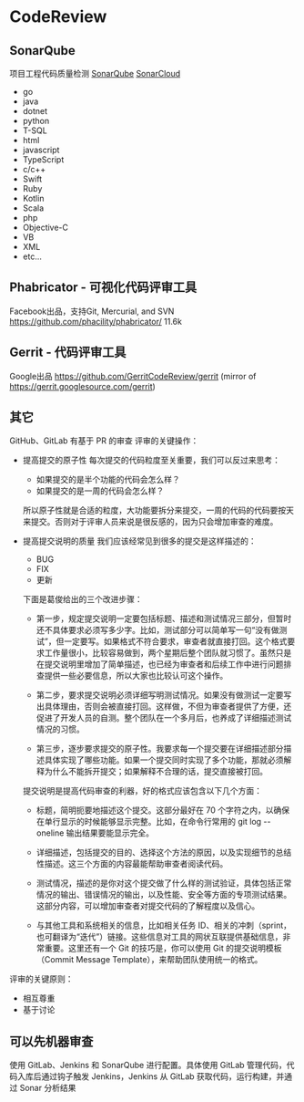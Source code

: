 
# CodeReview 

## SonarQube
项目工程代码质量检测
[SonarQube](https://github.com/SonarSource/sonarqube)
[SonarCloud](sonarcloud.io)
- go
- java
- dotnet
- python
- T-SQL
- html
- javascript
- TypeScript
- c/c++
- Swift
- Ruby
- Kotlin
- Scala
- php
- Objective-C
- VB
- XML
- etc...



## Phabricator - 可视化代码评审工具
Facebook出品，支持Git, Mercurial, and SVN
https://github.com/phacility/phabricator/ 11.6k

## Gerrit - 代码评审工具
Google出品
https://github.com/GerritCodeReview/gerrit
(mirror of https://gerrit.googlesource.com/gerrit)

## 其它
GitHub、GitLab 有基于 PR 的审查
评审的关键操作：
- 提高提交的原子性
    每次提交的代码粒度至关重要，我们可以反过来思考：
    - 如果提交的是半个功能的代码会怎么样？
    - 如果提交的是一周的代码会怎么样？

    所以原子性就是合适的粒度，大功能要拆分来提交，一周的代码的代码要按天来提交。否则对于评审人员来说是很反感的，因为只会增加审查的难度。

- 提高提交说明的质量
    我们应该经常见到很多的提交是这样描述的：
    - BUG
    - FIX
    - 更新

    下面是葛俊给出的三个改进步骤：
    - 第一步，规定提交说明一定要包括标题、描述和测试情况三部分，但暂时还不具体要求必须写多少字。比如，测试部分可以简单写一句“没有做测试”，但一定要写。如果格式不符合要求，审查者就直接打回。这个格式要求工作量很小，比较容易做到，两个星期后整个团队就习惯了。虽然只是在提交说明里增加了简单描述，也已经为审查者和后续工作中进行问题排查提供一些必要信息，所以大家也比较认可这个操作。

    - 第二步，要求提交说明必须详细写明测试情况。如果没有做测试一定要写出具体理由，否则会被直接打回。这样做，不但为审查者提供了方便，还促进了开发人员的自测。整个团队在一个多月后，也养成了详细描述测试情况的习惯。

    - 第三步，逐步要求提交的原子性。我要求每一个提交要在详细描述部分描述具体实现了哪些功能。如果一个提交同时实现了多个功能，那就必须解释为什么不能拆开提交；如果解释不合理的话，提交直接被打回。

    提交说明是提高代码审查的利器，好的格式应该包含以下几个方面：
    - 标题，简明扼要地描述这个提交。这部分最好在 70 个字符之内，以确保在单行显示的时候能够显示完整。比如，在命令行常用的 git log --oneline 输出结果要能显示完全。

    - 详细描述，包括提交的目的、选择这个方法的原因，以及实现细节的总结性描述。这三个方面的内容最能帮助审查者阅读代码。

    - 测试情况，描述的是你对这个提交做了什么样的测试验证，具体包括正常情况的输出、错误情况的输出，以及性能、安全等方面的专项测试结果。这部分内容，可以增加审查者对提交代码的了解程度以及信心。

    - 与其他工具和系统相关的信息，比如相关任务 ID、相关的冲刺（sprint，也可翻译为“迭代”）链接。这些信息对工具的网状互联提供基础信息，非常重要。这里还有一个 Git 的技巧是，你可以使用 Git 的提交说明模板（Commit Message Template），来帮助团队使用统一的格式。

评审的关键原则：
- 相互尊重
- 基于讨论

## 可以先机器审查
使用 GitLab、Jenkins 和 SonarQube 进行配置。具体使用 GitLab 管理代码，代码入库后通过钩子触发 Jenkins，Jenkins 从 GitLab 获取代码，运行构建，并通过 Sonar 分析结果